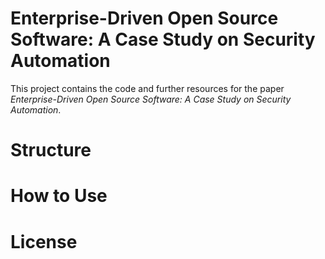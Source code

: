 # Enterprise-Driven Open Source Software: A Case Study on Security Automation
This project contains the code and further resources for the paper *Enterprise-Driven Open Source Software: A Case Study on Security Automation*.

# Structure


# How to Use


# License

